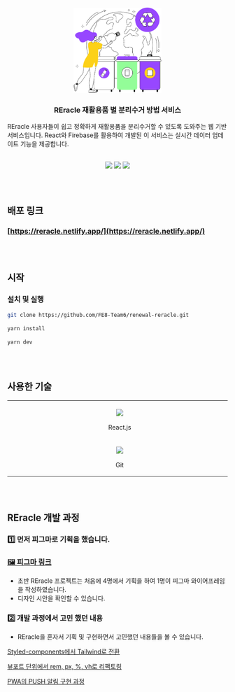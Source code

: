 <br/>

<div align="center">
  <img src="/public/images/loginPageImg.png" width="200px" alt="Reracle 로고 사진입니다." />
</div>

<h3 align="center">
    REracle 재활용품 별 분리수거 방법 서비스
</h3>
<p align="center">

REracle 사용자들이 쉽고 정확하게 재활용품을 분리수거할 수 있도록 도와주는 웹 기반 서비스입니다. React와 Firebase를 활용하여 개발된 이 서비스는 실시간 데이터 업데이트 기능을 제공합니다.

</p>

<br/>
<div align="center">
  <img src="https://github.com/user-attachments/assets/bfef76b8-68e6-4ac4-9523-f01e62dfcb9c" width="30%" />
  <img src="https://github.com/user-attachments/assets/3aeaf770-03fa-443e-af5d-ebfb10625d73" width="30%" />
  <img src="https://github.com/user-attachments/assets/5f67b1bb-338d-40ee-87a0-92bb8a7f1643" width="30%" />
</div>

<br/><br />

## 배포 링크

### [https://reracle.netlify.app/](https://reracle.netlify.app/)

<br/><br/>

## 시작

### 설치 및 실행

```bash
git clone https://github.com/FE8-Team6/renewal-reracle.git
```

```bash
yarn install
```

```bash
yarn dev
```

<br/><br/>

## 사용한 기술

<table>
  <tbody>
    <tr>
     <td align="center" valign="middle">
        <div>
          <img src="https://upload.wikimedia.org/wikipedia/commons/c/ca/1x1.png" width="500" height="1" />
          <img width="50" src="https://upload.wikimedia.org/wikipedia/commons/a/a7/React-icon.svg" />
          <p align="center">
            React.js
          </p>
        </div>
      </td>
      <td align="center" valign="middle">
        <div>
          <img src="https://upload.wikimedia.org/wikipedia/commons/c/ca/1x1.png" width="500" height="1" />
          <img width="50" src="https://upload.wikimedia.org/wikipedia/commons/thumb/4/4c/Typescript_logo_2020.svg/640px-Typescript_logo_2020.svg.png" />
          <p align="center">
            TypeScript
          <p>
        </div>
      </td>
      <td align="center" valign="middle">
        <div>
          <img src="https://upload.wikimedia.org/wikipedia/commons/c/ca/1x1.png" width="500" height="1" />
          <img width="50" src="https://upload.wikimedia.org/wikipedia/commons/f/f1/Vitejs-logo.svg" />
          <p align="center">
            Vite
          </P>
        </div>
      </td>
      <td align="center" valign="middle">
        <div>
          <img src="https://upload.wikimedia.org/wikipedia/commons/c/ca/1x1.png" width="500" height="1" />
          <img width="40" src="https://upload.wikimedia.org/wikipedia/commons/d/d5/Tailwind_CSS_Logo.svg" />
          <p align="center">
            TailwindCSS
          </p>
        </div>
      </td>
            <td align="center" valign="middle">
        <div>
          <img src="https://upload.wikimedia.org/wikipedia/commons/c/ca/1x1.png" width="500" height="1" />
          <img width="40" src="https://upload.wikimedia.org/wikipedia/commons/4/46/Touchicon-180.png" />
          <p align="center">
            Firebase
          </p>
        </div>
      </td>
    </tr>
    <tr>
      <td align="center" valign="middle">
        <div>
          <img src="https://upload.wikimedia.org/wikipedia/commons/c/ca/1x1.png" width="500" height="1" />
          <img width="50" src="https://upload.wikimedia.org/wikipedia/commons/e/e0/Git-logo.svg" />
          <p align="center">
            Git
          </p>
        </div>
      </td>
      <td align="center" valign="middle">
        <div>
          <img src="https://upload.wikimedia.org/wikipedia/commons/c/ca/1x1.png" width="500" height="1" />
          <img width="50" src="https://upload.wikimedia.org/wikipedia/commons/thumb/e/e3/ESLint_logo.svg/256px-ESLint_logo.svg.png" />
          <p align="center">
            Eslint
          </p>
        </div>
      </td>
      <td align="center" valign="middle">
        <div>
          <img src="https://upload.wikimedia.org/wikipedia/commons/c/ca/1x1.png" width="500" height="1" />
          <img width="50" src="https://prettier.io/icon.png" />
          <p align="center">
            Prettier
          </p>
        </div>
      </td>
      <td align="center" valign="middle">
        <div>
          <img src="https://upload.wikimedia.org/wikipedia/commons/c/ca/1x1.png" width="500" height="1" />
          <img width="50" src="https://upload.wikimedia.org/wikipedia/commons/d/d5/Progressive_Web_Apps_Logo.svg" />
          <p align="center">
            PWA
          </p>
        </div>
      </td>
    </tr>
  </tbody>
</table>

<br/><br/>

## REracle 개발 과정

### 1️⃣ 먼저 피그마로 기획을 했습니다.

### [🖼️ 피그마 링크](https://www.figma.com/design/rEXJRUKlp9Mkb7XeR6jPlf/%EC%9E%AC%ED%99%9C%EC%9A%A9%EC%A0%95%EB%B3%B4-%ED%94%84%EB%A1%9C%EC%A0%9D%ED%8A%B8?node-id=0-1&node-type=canvas&t=jmZkWg7pCGFI6jqY-0)

- 초반 REracle 프로젝트는 처음에 4명에서 기획을 하여 1명이 피그마 와이어프레임을 작성하였습니다.
- 디자인 시안을 확인할 수 있습니다.

### 2️⃣ 개발 과정에서 고민 했던 내용

- REracle을 혼자서 기획 및 구현하면서 고민했던 내용들을 볼 수 있습니다.

[Styled-components에서 Tailwind로 전환](https://yho7955.tistory.com/55)

[뷰포트 단위에서 rem, px, %, vh로 리팩토링](https://wiggly-baroness-02b.notion.site/rem-px-vh-1236a40423b880deb679cc9cbdf706e9)

[PWA의 PUSH 알림 구현 과정](https://yho7955.tistory.com/56)

<br/><br/>
